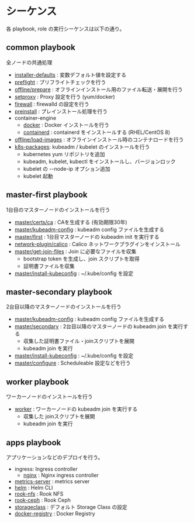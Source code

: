 # シーケンス

各 playbook, role の実行シーケンスは以下の通り。

## common playbook

全ノードの共通処理

* [installer-defaults](../roles/installer-defaults/README.md) : 変数デフォルト値を設定する
* [preflight](../roles/preflight/README.md) : プリフライトチェックを行う
* [offline/prepare](../roles/offline/prepare/README.md) : オフラインインストール用のファイル転送・展開を行う
* [setproxy](../roles/setproxy/README.md) : Proxy 設定を行う (yum/docker)
* [firewall](../roles/firewall/README.md) : firewalld の設定を行う
* [preinstall](../roles/preinstall/README.md) : プレインストール処理を行う
* container-engine
    * [docker](../roles/container-engine/docker/README.md) : Docker インストールを行う
    * [containerd](../roles/container-engine/containerd/README.md) : containerd をインストールする (RHEL/CentOS 8)
* [offline/load-images](../roles/offline/load-images/README.md) : オフラインインストール時のコンテナロードを行う
* [k8s-packages](../roles/k8s-packages/README.md): kubeadm / kubelet のインストールを行う
    * kubernetes yum リポジトリを追加
    * kubeadm, kubelet, kubectl をインストールし、バージョンロック
    * kubelet の --node-ip オプション追加
    * kubelet 起動

## master-first playbook

1台目のマスターノードのインストールを行う

* [master/certs/ca](../roles/master/certs/ca/README.md) : CAを生成する (有効期限30年)
* [master/kubeadm-config](../roles/master/kubeadm-config/README.md) : kubeadm config ファイルを生成する
* [master/first](../roles/master/first/README.md) : 1台目マスターノードの kubeadm init を実行する
* [network-plugin/calico](../roles/network-plugin/calico/README.md) : Calico ネットワークプラグインをインストール
* [master/get-join-files](../roles/master/get-join-files/README.md) : Join に必要なファイルを収集
    * bootstrap token を生成し、join スクリプトを取得
    * 証明書ファイルを収集
* [master/install-kubeconfig](../roles/master/install-kubeconfig/README.md) : ~/.kube/config を設定

## master-secondary playbook

2台目以降のマスターノードのインストールを行う

* [master/kubeadm-config](../roles/master/kubeadm-config/README.md) : kubeadm config ファイルを生成する
* [master/secondary](../roles/master/secondary/README.md) : 2台目以降のマスターノードの kubeadm join を実行する
    * 収集した証明書ファイル・joinスクリプトを展開
    * kubeadm join を実行
* [master/install-kubeconfig](../roles/master/install-kubeconfig/README.md) : ~/.kube/config を設定     
* [master/configure](../roles/master/configure/README.md) : Scheduleable 設定などを行う

## worker playbook

ワーカーノードのインストールを行う

* [worker](../roles/worker/README.md) : ワーカーノードの kubeadm join を実行する
    * 収集した joinスクリプトを展開
    * kubeadm join を実行

## apps playbook

アプリケーションなどのデプロイを行う。

* ingress: Ingress controller
    * [nginx](../roles/ingress/nginx/README.md) : Nginx ingress controller
* [metrics-server](../roles/apps/metrics-server) : metrics server
* [helm](../roles/apps/helm) : Helm CLI
* [rook-nfs](../roles/storage/rook-nfs) : Rook NFS
* [rook-ceph](../roles/storage/rook-ceph) : Rook Ceph
* [storageclass](../roles/storage/storageclass) : デフォルト Storage Class の設定
* [docker-registry](../roles/apps/docker-registry) : Docker Registry

